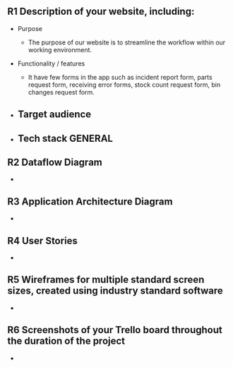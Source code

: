 
## R1	Description of your website, including:
- Purpose
    - The purpose of our website is to streamline the workflow within our working environment. 

- Functionality / features
    - It have few forms in the app such as incident report form, parts request form, receiving error forms, stock count request form, bin changes request form.

- Target audience
    - 

- Tech stack	GENERAL
    - 

## R2	Dataflow Diagram	
-   

## R3	Application Architecture Diagram	
- 

## R4	User Stories
- 

## R5	Wireframes for multiple standard screen sizes, created using industry standard software
- 

## R6	Screenshots of your Trello board throughout the duration of the project	
- 